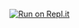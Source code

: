 [![Run on Repl.it](https://repl.it/badge/github/CheeseDanish1/bot-start-template)](https://repl.it/github/CheeseDanish1/bot-start-template)